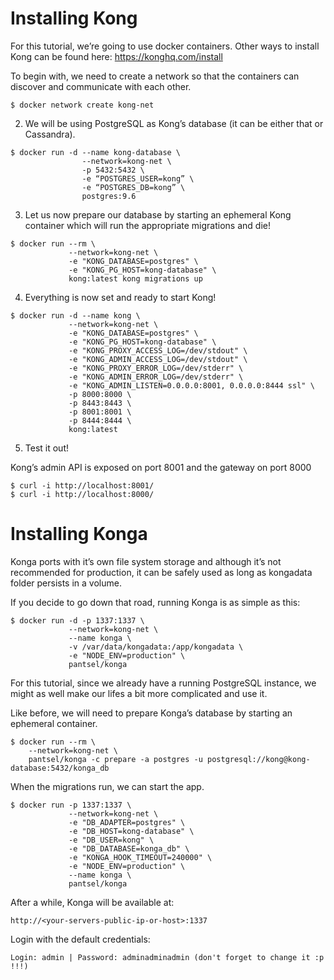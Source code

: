 # Installing Kong
For this tutorial, we’re going to use docker containers. Other ways to install Kong can be found here: https://konghq.com/install

To begin with, we need to create a network so that the containers can discover and communicate with each other.
```
$ docker network create kong-net
```
2. We will be using PostgreSQL as Kong’s database (it can be either that or Cassandra).
```
$ docker run -d --name kong-database \ 
                --network=kong-net \ 
                -p 5432:5432 \ 
                -e “POSTGRES_USER=kong” \ 
                -e “POSTGRES_DB=kong” \ 
                postgres:9.6
```
3. Let us now prepare our database by starting an ephemeral Kong container which will run the appropriate migrations and die!
```
$ docker run --rm \     
             --network=kong-net \     
             -e "KONG_DATABASE=postgres" \     
             -e "KONG_PG_HOST=kong-database" \     
             kong:latest kong migrations up
```
4. Everything is now set and ready to start Kong!
```
$ docker run -d --name kong \     
             --network=kong-net \     
             -e "KONG_DATABASE=postgres" \     
             -e "KONG_PG_HOST=kong-database" \         
             -e "KONG_PROXY_ACCESS_LOG=/dev/stdout" \     
             -e "KONG_ADMIN_ACCESS_LOG=/dev/stdout" \     
             -e "KONG_PROXY_ERROR_LOG=/dev/stderr" \     
             -e "KONG_ADMIN_ERROR_LOG=/dev/stderr" \     
             -e "KONG_ADMIN_LISTEN=0.0.0.0:8001, 0.0.0.0:8444 ssl" \     
             -p 8000:8000 \     
             -p 8443:8443 \     
             -p 8001:8001 \     
             -p 8444:8444 \     
             kong:latest
```
5. Test it out!

Kong’s admin API is exposed on port 8001 and the gateway on port 8000
```
$ curl -i http://localhost:8001/
$ curl -i http://localhost:8000/
```
# Installing Konga
Konga ports with it’s own file system storage and although it’s not recommended for production, it can be safely used as long as kongadata folder persists in a volume.

If you decide to go down that road, running Konga is as simple as this:
```
$ docker run -d -p 1337:1337 \
             --network=kong-net \
             --name konga \
             -v /var/data/kongadata:/app/kongadata \
             -e "NODE_ENV=production" \
             pantsel/konga
```
For this tutorial, since we already have a running PostgreSQL instance, we might as well make our lifes a bit more complicated and use it.

Like before, we will need to prepare Konga’s database by starting an ephemeral container.
```
$ docker run --rm \ 
    --network=kong-net \ 
    pantsel/konga -c prepare -a postgres -u postgresql://kong@kong-database:5432/konga_db
```
When the migrations run, we can start the app.
```
$ docker run -p 1337:1337 \
             --network=kong-net \
             -e "DB_ADAPTER=postgres" \
             -e "DB_HOST=kong-database" \
             -e "DB_USER=kong" \
             -e "DB_DATABASE=konga_db" \
             -e "KONGA_HOOK_TIMEOUT=240000" \
             -e "NODE_ENV=production" \
             --name konga \
             pantsel/konga
```
After a while, Konga will be available at:
```
http://<your-servers-public-ip-or-host>:1337
```
Login with the default credentials:
```
Login: admin | Password: adminadminadmin (don't forget to change it :p !!!)
```
